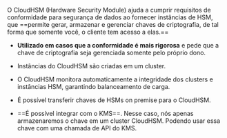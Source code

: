 O CloudHSM (Hardware Security Module) ajuda a cumprir requisitos de conformidade para segurança de dados ao fornecer instâncias de HSM, que ==permite gerar, armazenar e gerenciar chaves de criptografia, de tal forma que somente você, o cliente tem acesso a elas.==

- **Utilizado em casos que a conformidade é mais rigorosa** e pede que a chave de criptografia seja gerenciada somente pelo próprio dono.

- Instâncias do CloudHSM são criadas em um cluster. 

- O CloudHSM monitora automaticamente a integridade dos clusters e instâncias HSM, garantindo balanceamento de carga.

- É possível transferir chaves de HSMs on premise para o CloudHSM.

- ==É possível integrar com o KMS==. Nesse caso, nós apenas armazenaremos o chave em um cluster CloudHSM. Podendo usar essa chave com uma chamada de API do KMS.